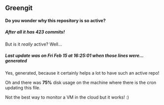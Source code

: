 ## Greengit

#### Do you wonder why this repository is so active?

##### After all it has 423 commits!

But is it *really* active? Well...

##### Last update was on Fri Feb 15 at 16:25:01 when those lines were... generated

Yes, generated, because it certainly helps a lot to have such an active repo!

Oh and there was **75%** disk usage on the machine
where there is the cron updating this file.

Not the best way to monitor a VM in the cloud but it works! :)
